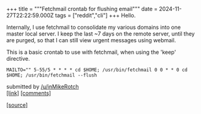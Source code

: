 +++
title = """Fetchmail crontab for flushing email"""
date = 2024-11-27T22:22:59.000Z
tags = ["reddit","cli"]
+++
Hello.

Internally, I use fetchmail to consolidate my various domains into one master local server. I keep the last ~7 days on the remote server, until they are purged, so that I can still view urgent messages using webmail.

This is a basic crontab to use with fetchmail, when using the 'keep' directive.

    MAILTO="" 5-55/5 * * * * cd $HOME; /usr/bin/fetchmail 0 0 * * 0 cd $HOME; /usr/bin/fetchmail --flush 

submitted by [/u/inMikeRotch](https://www.reddit.com/user/inMikeRotch)  
[\[link\]](https://www.reddit.com/r/commandline/comments/1h1gp7e/fetchmail_crontab_for_flushing_email/) [\[comments\]](https://www.reddit.com/r/commandline/comments/1h1gp7e/fetchmail_crontab_for_flushing_email/)

[[source]](https://www.reddit.com/r/commandline/comments/1h1gp7e/fetchmail_crontab_for_flushing_email/)
